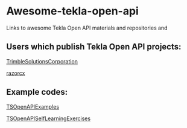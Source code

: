 # Awesome-tekla-open-api
Links to awesome Tekla Open API materials and repositories and 

## Users which publish Tekla Open API projects:

[TrimbleSolutionsCorporation](https://github.com/TrimbleSolutionsCorporation)

[razorcx](https://github.com/razorcx)

## Example codes:

[TSOpenAPIExamples](https://github.com/TrimbleSolutionsCorporation/TSOpenAPIExamples)

[TSOpenAPISelfLearningExercises](https://github.com/TrimbleSolutionsCorporation/TSOpenAPISelfLearningExercises)


